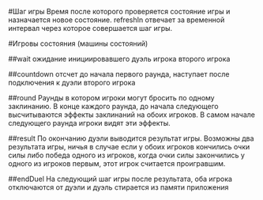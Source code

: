 #Шаг игры
Время после которого проверяется состояние игры и назначается новое состояние. refreshIn отвечает за временной интервал через которое совершается шаг игры.

#Игровы состояния (машины состояний)

##wait
ожидание инициировавшего дуэль игрока второго игрока

##countdown
отсчет до начала первого раунда, наступает после подключения к дуэли второго игрока

##round
Раунды в котором игроки могут бросить по одному заклинанию. В конце каждого раунда, до начала следующего высчитываются эффекты заклинаний на обоих игроков. В самом начале следующего раунда игроки видят эти эффекты.

##result
По окончанию дуэли выводится результат игры. Возможны два результата игры, ничья в случае если у обоих игроков кончились очки силы  либо победа одного из игроков, когда очки силы закончились у одного из игроков первым, этот игрок считается проигравшим.

##endDuel
На следующий шаг игры после результата, оба игрока отключаются от дуэли и дуэль стирается из памяти приложения
